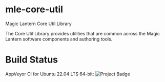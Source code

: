 # mle-core-util
Magic Lantern Core Util Library

The Core Util Library provides utilities that are common across the Magic Lantern software components and authoring tools.

# Build Status
AppVeyor CI for Ubuntu 22.04 LTS 64-bit: <img src="https://ci.appveyor.com/api/projects/status/jdax43js3ip53gxx?svg=true" alt="Project Badge">
